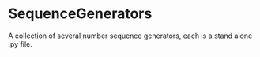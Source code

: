 # SequenceGenerators
A collection of several number sequence generators, each is a stand alone .py file.
